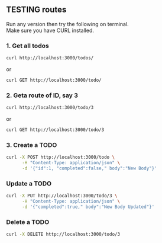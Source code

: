 ## TESTING routes
Run any version then try the following on terminal. \
Make sure you have CURL installed.

### 1. Get all todos
```bash
curl http://localhost:3000/todos/
```
or 
```bash
curl GET http://localhost:3000/todo/
```

### 2. Geta route of ID, say 3
```bash
curl http://localhost:3000/todo/3
```
or 
```bash
curl GET http://localhost:3000/todo/3
```

### 3. Create a TODO 
```bash
curl -X POST http://localhost:3000/todo \
      -H "Content-Type: application/json" \
      -d '{"id":1, "completed":false," body":"New Body"}'
```

### Update a TODO
```bash
curl -X PUT http://localhost:3000/todo/3 \
      -H "Content-Type: application/json" \
      -d '{"completed":true," body":"New Body Updated"}'
```

### Delete a TODO
```bash
curl -X DELETE http://localhost:3000/todo/3
```

